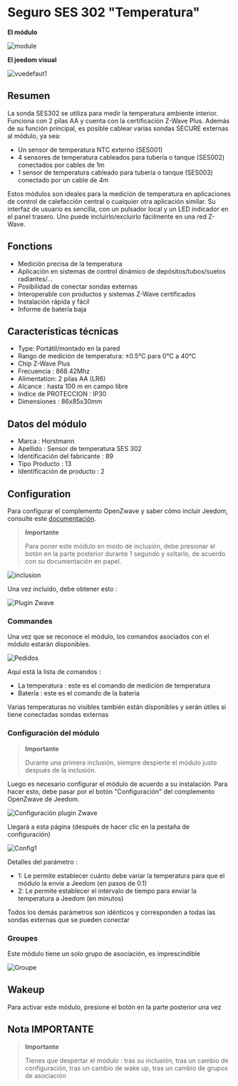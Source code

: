 # Seguro SES 302 "Temperatura"

**El módulo**

![module](images/secure.ses302/module.jpg)

**El jeedom visual**

![vuedefaut1](images/secure.ses302/vuedefaut1.jpg)

## Resumen

La sonda SES302 se utiliza para medir la temperatura ambiente interior. Funciona con 2 pilas AA y cuenta con la certificación Z-Wave Plus. Además de su función principal, es posible cablear varias sondas SECURE externas al módulo, ya sea:

-   Un sensor de temperatura NTC externo (SES001)
-   4 sensores de temperatura cableados para tubería o tanque (SES002) conectados por cables de 1m
-   1 sensor de temperatura cableado para tubería o tanque (SES003) conectado por un cable de 4m

Estos módulos son ideales para la medición de temperatura en aplicaciones de control de calefacción central o cualquier otra aplicación similar. Su interfaz de usuario es sencilla, con un pulsador local y un LED indicador en el panel trasero. Uno puede incluirlo/excluirlo fácilmente en una red Z-Wave.

## Fonctions

-   Medición precisa de la temperatura
-   Aplicación en sistemas de control dinámico de depósitos/tubos/suelos radiantes/…​
-   Posibilidad de conectar sondas externas
-   Interoperable con productos y sistemas Z-Wave certificados
-   Instalación rápida y fácil
-   Informe de batería baja

## Características técnicas

-   Type: Portátil/montado en la pared
-   Rango de medición de temperatura: ±0.5°C para 0°C a 40°C
-   Chip Z-Wave Plus
-   Frecuencia : 868.42Mhz
-   Alimentation: 2 pilas AA (LR6)
-   Alcance : hasta 100 m en campo libre
-   Indice de PROTECCION : IP30
-   Dimensiones : 86x85x30mm

## Datos del módulo

-   Marca : Horstmann
-   Apellido : Sensor de temperatura SES 302
-   Identificación del fabricante : 89
-   Tipo Producto : 13
-   Identificación de producto : 2

## Configuration

Para configurar el complemento OpenZwave y saber cómo incluir Jeedom, consulte este [documentación](https://doc.jeedom.com/es_ES/plugins/automation%20protocol/openzwave/).

> **Importante**
>
> Para poner este módulo en modo de inclusión, debe presionar el botón en la parte posterior durante 1 segundo y soltarlo, de acuerdo con su documentación en papel.

![inclusion](images/secure.ses302/inclusion.jpg)

Una vez incluido, debe obtener esto :

![Plugin Zwave](images/secure.ses302/information.jpg)

### Commandes

Una vez que se reconoce el módulo, los comandos asociados con el módulo estarán disponibles.

![Pedidos](images/secure.ses302/commandes.jpg)

Aquí está la lista de comandos :

-   La temperatura : este es el comando de medición de temperatura
-   Batería : este es el comando de la bateria

Varias temperaturas no visibles también están disponibles y serán útiles si tiene conectadas sondas externas

### Configuración del módulo

> **Importante**
>
> Durante una primera inclusión, siempre despierte el módulo justo después de la inclusión.

Luego es necesario configurar el módulo de acuerdo a su instalación. Para hacer esto, debe pasar por el botón "Configuración" del complemento OpenZwave de Jeedom.

![Configuración plugin Zwave](images/plugin/bouton_configuration.jpg)

Llegará a esta página (después de hacer clic en la pestaña de configuración)

![Config1](images/secure.ses302/config1.jpg)

Detalles del parámetro :

-   1: Le permite establecer cuánto debe variar la temperatura para que el módulo la envíe a Jeedom (en pasos de 0.1)
-   2: Le permite establecer el intervalo de tiempo para enviar la temperatura a Jeedom (en minutos)

Todos los demás parámetros son idénticos y corresponden a todas las sondas externas que se pueden conectar

### Groupes

Este módulo tiene un solo grupo de asociación, es imprescindible

![Groupe](images/secure.ses302/groupe.jpg)

## Wakeup

Para activar este módulo, presione el botón en la parte posterior una vez

## Nota IMPORTANTE

> **Importante**
>
> Tienes que despertar el módulo : tras su inclusión, tras un cambio de configuración, tras un cambio de wake up, tras un cambio de grupos de asociación
